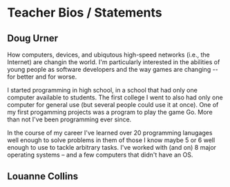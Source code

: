 # Teacher Bios / Statements

## Doug Urner

How computers, devices, and ubiqutous high-speed networks (i.e., the Internet) are changin the world. I'm particularly interested in the abilities of young people as software developers and the way games are changing -- for better and for worse.

I started programming in high school, in a school that had only one computer available to students. The first college I went to also had only one computer for general use (but several people could use it at once). One of my first progamming projects was a program to play the game Go. More than not I've been programming ever since.

In the course of my career I've learned over 20 programming lanugages well enough to solve problems in them of those I know maybe 5 or 6 well enough to use to tackle arbitrary tasks. I've worked with (and on) 8 major operating systems – and a few computers that didn't have an OS.

<!--

Languages:

1. Focal
2. PDP-8 assembler
3. Fortran
4. PDP-10 assembler
5. Basic
6. Intel 8080 assembler
7. PDP-11 assembler
8. Pascal
8. Intel 8085 assembler *
8. C *
9. C++
9. Bourne Shell *
9. AWK
9. Perl *
10. JavaScript
11. PHP
11. Java *
12. C#
13. Ruby
14. Rust

-->

## Louanne Collins
